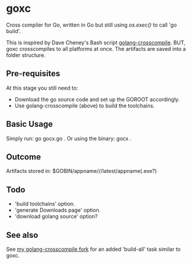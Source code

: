 goxc
====

Cross compiler for Go, written in Go but still using *os.exec()* to call 'go build'.

This is inspired by Dave Cheney's Bash script [golang-crosscompile](https://github.com/davecheney/golang-crosscompile).
BUT, goxc crosscompiles to all platforms at once. The artifacts are saved into a folder structure.


Pre-requisites
--------------

At this stage you still need to:

 * Download the go source code and set up the GOROOT accordingly.
 * Use golang-crosscompile (above) to build the toolchains.

Basic Usage
-----------
Simply run:
 go gocx.go .
Or using the binary:
 gocx .

Outcome
-------
Artifacts stored in:
 $GOBIN/appname/<os>/<arch>/latest/appname(.exe?)

Todo
----

 * 'build toolchains' option.
 * 'generate Downloads page' option.
 * 'download golang source' option?

See also
--------

See [my golang-crosscompile fork](https://github.com/laher/golang-crosscompile) for an added 'build-all' task similar to goxc.
